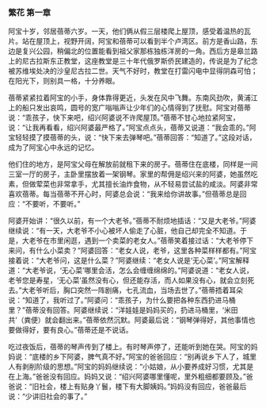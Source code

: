 ### 繁花 第一章

阿宝十岁，邻居蓓蒂六岁。一天，他们俩从假三层楼爬上屋顶，感受着温热的瓦片。站在屋顶上，视野开阔，阿宝和蓓蒂可以看到半个卢湾区。前方是香山路，东边是复兴公园，稍偏北的位置能看到祖父家那栋独栋洋房的一角。西后方是皋兰路上的尼古拉斯东正教堂，这座教堂是三十年代俄罗斯侨民建造的，传说是为了纪念被苏维埃处决的沙皇尼古拉二世。天气不好时，教堂在打雷闪电中显得阴森可怕；在阳光下，则别具一格，十分养眼。

蓓蒂紧紧拉着阿宝的小手，身体靠得更近，头发在风中飞舞。东南风劲吹，黄浦江上的船只发出哀鸣，圆号的宽广嗡嗡声让少年们的心情得到了抚慰。阿宝对蓓蒂说：“乖孩子，快下来吧，绍兴阿婆说不许爬屋顶。”蓓蒂不甘心地拉紧阿宝，说：“让我再看看，绍兴阿婆最严格了。”阿宝点点头，蓓蒂又说道：“我会乖的。”阿宝轻轻摸了摸蓓蒂的头，说：“快下来去弹琴吧。”蓓蒂回答：“知道了。”这段对话，成为了阿宝心中永远的记忆。

他们住的地方，是阿宝父母在解放前就租下来的房子。蓓蒂住在底楼，同样是一间三室一厅的房子，主卧里摆放着一架钢琴。家里的帮佣是绍兴来的阿婆，她虽然吃素，但做荤菜也非常拿手，尤其擅长油炸食物，从不轻易尝试盐的咸淡。阿婆非常喜欢蓓蒂。每当蓓蒂不开心时，阿婆总会说：“我来给你讲故事。”但蓓蒂总是回应：“不要听，不要听。”

阿婆开始讲：“很久以前，有一个大老爷。”蓓蒂不耐烦地插话：“又是大老爷。”阿婆继续说：“有一天，大老爷不小心被坏人偷走了心脏，他自己却完全不知道。于是，大老爷在市里闲逛，遇到一个卖菜的老女人。”蓓蒂笑着接过话：“大老爷停下来问，有什么小菜卖？”阿婆回答：“老女人说，老爷，这里各种菜样样都有。”阿宝接着说：“大老爷问，这是什么菜？”阿婆继续：“老女人说是‘无心菜’。”阿宝解释道：“大老爷说，‘无心菜’哪里会活，怎么会缠缠绵绵的。”阿婆说道：“老女人说，老爷您是寿星，‘无心菜’虽然没有心，但还能存活，而人如果没有心，就会立刻死去。”大老爷听后，胸口突然一阵剧痛，七孔流血，当场去世了。”蓓蒂捂着耳朵说：“知道了，我听过了。”阿婆问：“乖孩子，为什么要把各种东西扔进马桶里？”蓓蒂没有回答。阿婆继续说：“洋娃娃是妈妈买的，扔进马桶里，‘米田共’（粪便）就会翻出来。”蓓蒂依然沉默。阿婆最后说：“钢琴弹得好，其他事情也要做得好，要有良心。”蓓蒂还是不说话。

吃过夜饭后，蓓蒂的琴声传到了楼上。有时琴声停了，还能听到她在哭。阿宝的妈妈说：“底楼的乡下阿婆，脾气真不好。”阿宝的爸爸回应：“别再说乡下人了，城里人有剥削阶级的思想。”阿宝的妈妈继续说：“小姑娘，从小要养成好习惯，尤其是在上海。”爸爸没有回应。妈妈又说：“绍兴阿婆哪里懂呢，里外粗细都要顾及。”爸爸说：“旧社会，楼上有贴身丫鬟，楼下有大脚姨妈。”妈妈没有回应，爸爸最后说：“少讲旧社会的事了。”
